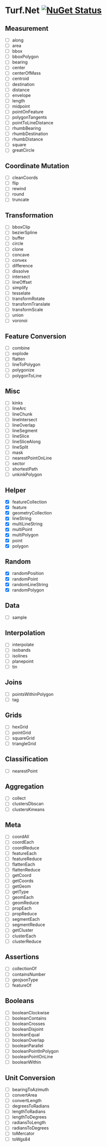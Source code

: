 # Turf.Net [![NuGet Status](http://img.shields.io/nuget/v/Turf.Net.svg?style=flat)](http://www.nuget.org/packages/Turf.Net/)
## Measurement
- [ ] along
- [ ] area
- [ ] bbox
- [ ] bboxPolygon
- [ ] bearing
- [ ] center
- [ ] centerOfMass
- [ ] centroid
- [ ] destination
- [ ] distance
- [ ] envelope
- [ ] length
- [ ] midpoint
- [ ] pointOnFeature
- [ ] polygonTangents
- [ ] pointToLineDistance
- [ ] rhumbBearing
- [ ] rhumbDestination
- [ ] rhumbDistance
- [ ] square
- [ ] greatCircle
## Coordinate Mutation
- [ ] cleanCoords
- [ ] flip
- [ ] rewind
- [ ] round
- [ ] truncate
## Transformation
- [ ] bboxClip
- [ ] bezierSpline
- [ ] buffer
- [ ] circle
- [ ] clone
- [ ] concave
- [ ] convex
- [ ] difference
- [ ] dissolve
- [ ] intersect
- [ ] lineOffset
- [ ] simplify
- [ ] tesselate
- [ ] transformRotate
- [ ] transformTranslate
- [ ] transformScale
- [ ] union
- [ ] voronoi
## Feature Conversion
- [ ] combine
- [ ] explode
- [ ] flatten
- [ ] lineToPolygon
- [ ] polygonize
- [ ] polygonToLine
## Misc
- [ ] kinks
- [ ] lineArc
- [ ] lineChunk
- [ ] lineIntersect
- [ ] lineOverlap
- [ ] lineSegment
- [ ] lineSlice
- [ ] lineSliceAlong
- [ ] lineSplit
- [ ] mask
- [ ] nearestPointOnLine
- [ ] sector
- [ ] shortestPath
- [ ] unkinkPolygon
## Helper
- [x] featureCollection
- [x] feature
- [x] geometryCollection
- [x] lineString
- [x] multiLineString
- [x] multiPoint
- [x] multiPolygon
- [x] point
- [x] polygon
## Random
- [x] randomPosition
- [x] randomPoint
- [x] randomLineString
- [x] randomPolygon
## Data
- [ ] sample
## Interpolation
- [ ] interpolate
- [ ] isobands
- [ ] isolines
- [ ] planepoint
- [ ] tin
## Joins
- [ ] pointsWithinPolygon
- [ ] tag
## Grids
- [ ] hexGrid
- [ ] pointGrid
- [ ] squareGrid
- [ ] triangleGrid
## Classification
- [ ] nearestPoint
## Aggregation
- [ ] collect
- [ ] clustersDbscan
- [ ] clustersKmeans
## Meta
- [ ] coordAll
- [ ] coordEach
- [ ] coordReduce
- [ ] featureEach
- [ ] featureReduce
- [ ] flattenEach
- [ ] flattenReduce
- [ ] getCoord
- [ ] getCoords
- [ ] getGeom
- [ ] getType
- [ ] geomEach
- [ ] geomReduce
- [ ] propEach
- [ ] propReduce
- [ ] segmentEach
- [ ] segmentReduce
- [ ] getCluster
- [ ] clusterEach
- [ ] clusterReduce
## Assertions
- [ ] collectionOf
- [ ] containsNumber
- [ ] geojsonType
- [ ] featureOf
## Booleans
- [ ] booleanClockwise
- [ ] booleanContains
- [ ] booleanCrosses
- [ ] booleanDisjoint
- [ ] booleanEqual
- [ ] booleanOverlap
- [ ] booleanParallel
- [ ] booleanPointInPolygon
- [ ] booleanPointOnLine
- [ ] booleanWithin
## Unit Conversion
- [ ] bearingToAzimuth
- [ ] convertArea
- [ ] convertLength
- [ ] degreesToRadians
- [ ] lengthToRadians
- [ ] lengthToDegrees
- [ ] radiansToLength
- [ ] radiansToDegrees
- [ ] toMercator
- [ ] toWgs84
